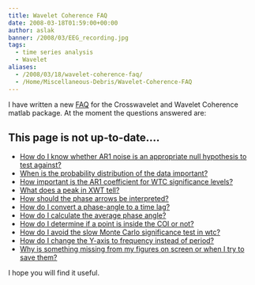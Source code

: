 ```yaml
---
title: Wavelet Coherence FAQ
date: 2008-03-18T01:59:00+00:00
author: aslak
banner: /2008/03/EEG_recording.jpg
tags:
  - time series analysis
  - Wavelet
aliases:
  - /2008/03/18/wavelet-coherence-faq/
  - /Home/Miscellaneous-Debris/Wavelet-Coherence-FAQ
---
```

I have written a new [FAQ](http://www.pol.ac.uk/home/research/waveletcoherence/faq.html) for the Crosswavelet and Wavelet Coherence matlab package. At the moment the questions answered are:

## This page is not up-to-date....  

  * [How do I know whether AR1 noise is an appropriate null hypothesis to test against?](http://www.pol.ac.uk/home/research/waveletcoherence/faq.html#1)
  * [When is the probability distribution of the data important?](http://www.pol.ac.uk/home/research/waveletcoherence/faq.html#2)
  * [How important is the AR1 coefficient for WTC significance levels?](http://www.pol.ac.uk/home/research/waveletcoherence/faq.html#3)
  * [What does a peak in XWT tell?](http://www.pol.ac.uk/home/research/waveletcoherence/faq.html#5)
  * [How should the phase arrows be interpreted?](http://www.pol.ac.uk/home/research/waveletcoherence/faq.html#6)
  * [How do I convert a phase-angle to a time lag?](http://www.pol.ac.uk/home/research/waveletcoherence/faq.html#9)
  * [How do I calculate the average phase angle?](http://www.pol.ac.uk/home/research/waveletcoherence/faq.html#11)
  * [How do I determine if a point is inside the COI or not?](http://www.pol.ac.uk/home/research/waveletcoherence/faq.html#13)
  * [How do I avoid the slow Monte Carlo significance test in wtc?](http://www.pol.ac.uk/home/research/waveletcoherence/faq.html#14)
  * [How do I change the Y-axis to frequency instead of period?](http://www.pol.ac.uk/home/research/waveletcoherence/faq.html#16)
  * [Why is something missing from my figures on screen or when I try to save them?](http://www.pol.ac.uk/home/research/waveletcoherence/faq.html#17)

I hope you will find it useful.
